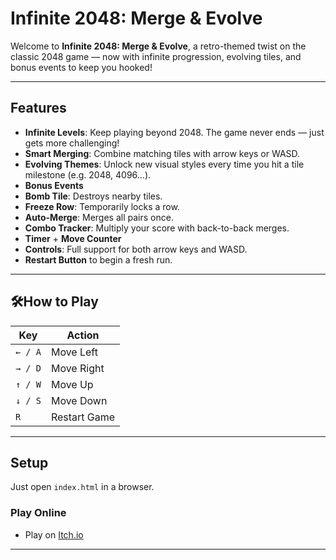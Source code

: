 # Infinite 2048: Merge & Evolve

Welcome to **Infinite 2048: Merge & Evolve**, a retro-themed twist on the classic 2048 game — now with infinite progression, evolving tiles, and bonus events to keep you hooked!

---

## Features

- **Infinite Levels**: Keep playing beyond 2048. The game never ends — just gets more challenging!
- **Smart Merging**: Combine matching tiles with arrow keys or WASD.
- **Evolving Themes**: Unlock new visual styles every time you hit a tile milestone (e.g. 2048, 4096...).
- **Bonus Events**
- **Bomb Tile**: Destroys nearby tiles.
- **Freeze Row**: Temporarily locks a row.
- **Auto-Merge**: Merges all pairs once.
- **Combo Tracker**: Multiply your score with back-to-back merges.
- **Timer** + **Move Counter**
- **Controls**: Full support for both arrow keys and WASD.
- **Restart Button** to begin a fresh run.

---

## 🛠How to Play

| Key         | Action             |
|-------------|--------------------|
| `← / A`     | Move Left          |
| `→ / D`     | Move Right         |
| `↑ / W`     | Move Up            |
| `↓ / S`     | Move Down          |
| `R`         | Restart Game       |

---

## Setup

Just open `index.html` in a browser.

### Play Online
- Play on [Itch.io](https://magsnake.itch.io/2048)

---
